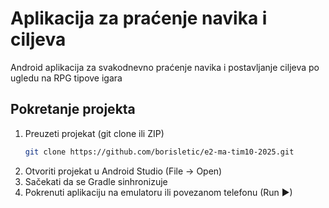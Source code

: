 # Aplikacija za praćenje navika i ciljeva

Android aplikacija za svakodnevno praćenje navika i postavljanje ciljeva po ugledu na RPG tipove igara

## Pokretanje projekta
1. Preuzeti projekat (git clone ili ZIP)  
   ```bash
   git clone https://github.com/borisletic/e2-ma-tim10-2025.git
   ```
2. Otvoriti projekat u Android Studio (File → Open)
3. Sačekati da se Gradle sinhronizuje
4. Pokrenuti aplikaciju na emulatoru ili povezanom telefonu (Run ▶)
